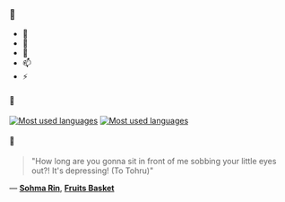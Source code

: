 ### 👋

- 🔭
- 🌱
- 💬
- 📫
- ⚡

#### 🧏

[![Most used languages](https://github-readme-stats-aynah.vercel.app/api/top-langs/?username=aynh&theme=solarized-dark&langs_count=6&layout=compact&hide_title=true)](https://github.com/anuraghazra/github-readme-stats#gh-dark-mode-only)
[![Most used languages](https://github-readme-stats-aynah.vercel.app/api/top-langs/?username=aynh&theme=solarized-light&langs_count=6&layout=compact&hide_title=true)](https://github.com/anuraghazra/github-readme-stats#gh-light-mode-only)

#### 💬

> "How long are you gonna sit in front of me sobbing your little eyes out?! It's depressing! (To Tohru)"

&mdash; [**Sohma Rin**](https://myanimelist.net/character.php?q=Sohma%20Rin&cat=character), [**Fruits Basket**](https://myanimelist.net/search/all?q=Fruits%20Basket&cat=all)
